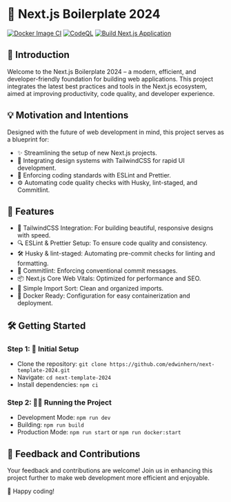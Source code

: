 # 🚀 Next.js Boilerplate 2024

[![Docker Image CI](https://github.com/edwinhern/next-template-2024/actions/workflows/docker-image.yml/badge.svg?branch=main)](https://github.com/edwinhern/next-template-2024/actions/workflows/docker-image.yml)
[![CodeQL](https://github.com/edwinhern/next-template-2024/actions/workflows/github-code-scanning/codeql/badge.svg?branch=main)](https://github.com/edwinhern/next-template-2024/actions/workflows/github-code-scanning/codeql)
[![Build Next.js Application](https://github.com/edwinhern/next-template-2024/actions/workflows/build.yml/badge.svg?branch=main)](https://github.com/edwinhern/next-template-2024/actions/workflows/build.yml)

## 🌟 Introduction

Welcome to the Next.js Boilerplate 2024 – a modern, efficient, and developer-friendly foundation for building web applications. This project integrates the latest best practices and tools in the Next.js ecosystem, aimed at improving productivity, code quality, and developer experience.

## 💡 Motivation and Intentions

Designed with the future of web development in mind, this project serves as a blueprint for:

- ✨ Streamlining the setup of new Next.js projects.
- 🎨 Integrating design systems with TailwindCSS for rapid UI development.
- 📏 Enforcing coding standards with ESLint and Prettier.
- ⚙️ Automating code quality checks with Husky, lint-staged, and Commitlint.

## 🚀 Features

- 🌈 TailwindCSS Integration: For building beautiful, responsive designs with speed.
- 🔍 ESLint & Prettier Setup: To ensure code quality and consistency.
- 🛠️ Husky & lint-staged: Automating pre-commit checks for linting and formatting.
- 📝 Commitlint: Enforcing conventional commit messages.
- 📦 Next.js Core Web Vitals: Optimized for performance and SEO.
- 🔄 Simple Import Sort: Clean and organized imports.
- 🐳 Docker Ready: Configuration for easy containerization and deployment.

## 🛠️ Getting Started

### Step 1: 🚀 Initial Setup

- Clone the repository: `git clone https://github.com/edwinhern/next-template-2024.git`
- Navigate: `cd next-template-2024`
- Install dependencies: `npm ci`

### Step 2: 🏃‍♂️ Running the Project

- Development Mode: `npm run dev`
- Building: `npm run build`
- Production Mode: `npm run start` or `npm run docker:start`

## 🤝 Feedback and Contributions

Your feedback and contributions are welcome! Join us in enhancing this project further to make web development more efficient and enjoyable.

🎉 Happy coding!

